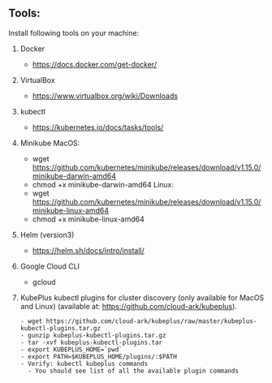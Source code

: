 Tools:
-------
Install following tools on your machine:

1. Docker
   - https://docs.docker.com/get-docker/

2. VirtualBox
   - https://www.virtualbox.org/wiki/Downloads

3. kubectl
   - https://kubernetes.io/docs/tasks/tools/

4. Minikube
    MacOS:
    - wget https://github.com/kubernetes/minikube/releases/download/v1.15.0/minikube-darwin-amd64
    - chmod +x minikube-darwin-amd64
    Linux:
    - wget https://github.com/kubernetes/minikube/releases/download/v1.15.0/minikube-linux-amd64
    - chmod +x minikube-linux-amd64

5. Helm (version3)
   - https://helm.sh/docs/intro/install/

6. Google Cloud CLI
   - gcloud 

7. KubePlus kubectl plugins for cluster discovery (only available for MacOS and Linux)
   (available at: https://github.com/cloud-ark/kubeplus). 
   ```
   - wget https://github.com/cloud-ark/kubeplus/raw/master/kubeplus-kubectl-plugins.tar.gz
   - gunzip kubeplus-kubectl-plugins.tar.gz
   - tar -xvf kubeplus-kubectl-plugins.tar
   - export KUBEPLUS_HOME=`pwd`
   - export PATH=$KUBEPLUS_HOME/plugins/:$PATH
   - Verify: kubectl kubeplus commands
     - You should see list of all the available plugin commands
   ```

